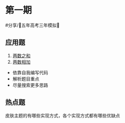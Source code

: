 # 第一期
#分享/📌五年高考三年模拟📌

## 应用题
1.  [两数之和](https://leetcode-cn.com/problems/two-sum/) 
2.  [两数相加](https://leetcode-cn.com/problems/add-two-numbers) 

* 依靠自我编写代码
* 解析题目重点
* 尽量搜索更多思路


## 热点题
皮肤主题的有哪些实现方式，各个实现方式都有哪些优缺点